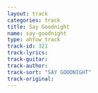 ```yaml
---
layout: track
categories: track
title: Say Goodnight
name: say-goodnight
type: ahfow_track
track-id: 321
track-lyrics: 
track-guitar: 
track-author: 
track-sort: "SAY GOODNIGHT"
track-original: 
---
```


